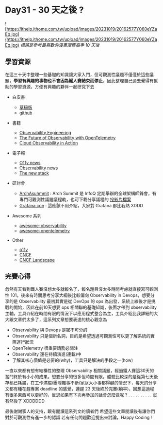 # Day31 - 30 天之後 ?

![https://ithelp.ithome.com.tw/upload/images/20231019/20162577Y060eYZaEq.jpg](https://ithelp.ithome.com.tw/upload/images/20231019/20162577Y060eYZaEq.jpg)
*標題是參考最喜歡的漫畫灌籃高手 10 天後*

## 學習資源
在這三十天中整理一些基礎的知識讓大家入門，但可觀測性議題不僅僅於這些議題，**學習有興趣的事物也不會因為鐵人賽結束而停止**，因此整理自己過去覺得有幫助的學習資源，方便有興趣的夥伴一起研究下去

- 白皮書
    - [草稿版](https://docs.google.com/document/d/1eoxBe-tkQclixeNmKXcyCMmaF5w1Kh1rBDdLs0-cFsA/edit#heading=h.wk6masqhofu3) 
    - [github](https://github.com/cncf/tag-observability/blob/main/whitepaper.md#observability-whitepaper) 
- 書籍 
    - [Observability Engineering](https://www.oreilly.com/library/view/observability-engineering/9781492076438/)
    - [The Future of Observability with OpenTelemetry](https://www.oreilly.com/library/view/the-future-of/9781098118433/)
    - [Cloud Observability in Action](https://www.manning.com/books/cloud-observability-in-action)

- 電子報
    - [O11y news](https://o11y.news/) 
    - [Observability news](https://buttondown.email/o11y.news) 
    - [The new stack](https://thenewstack.io/observability/) 
- 研討會
    - [ArchAsuhmmit](https://www.infoq.cn/archives) : Arch Summit 是 InfoQ 定期舉辦的全球架構師鋒會，有專門可觀測性議題議程軌，也可下載分享議程的 [投影片檔案](https://ppt.infoq.cn/list/134)
    - [Grafana con](https://grafana.com/about/events/observabilitycon/2023/)  : 這應該不用介紹，大家對 Grafana 都比我熟 XDDD 
- Awesome 系列 
    - [awesome-observability](https://github.com/adriannovegil/awesome-observability)
    - [awesome-opentelemetry](https://github.com/magsther/awesome-opentelemetry)
- Other 
    - [o11y](https://o11y.eu/)
    - [CNCF](https://www.cncf.io/) 
    - [CNCF Landscape ](https://landscape.cncf.io/)

## 完賽心得
忽然有天看到鐵人賽沒想太多就報名了，報名題目沒太多時間考慮就直接寫可觀測性 101，後來有時間思考分享大綱後比較偏向 Observability in Devops，想要分享的是 Observability 最初其實是從 DevOps 的 ops 為出發，系統上線後才是挑戰的開始，因此在前10天想要 ops 相關聯的基礎知識，後面才帶到 observability 主軸，工具介紹在時間有限的情況下以應用程式整合為主，工具介紹比我詳細的大大跟文章們太多了，這系列文章想要表達的核心觀念為 
- Observability 與 Devops 是密不可分的
- Observability 只是個新名詞，目的是希望透過可觀測性可以更了解系統的實際運行狀況
- OpenTelemetry 很重要請務必關注
- Observability 還在持續演進(連載)中
- 了解其核心價值是必要的(why)，工具只是解決的手段之一(how)

一直以來都有想有結構性的整理 Observability 相關議題，經過鐵人賽這30天的奮鬥終於有小小的成果。想要分享的很多但時間有限，體驗比較深的是從第七天後存稿已耗盡，在工作滿檔/團隊雜事不斷/家庭大小事都得顧的情況下，每天的分享文都有種在趕專案 deadline 的感覺，連趕 23 天後終於完賽(~~躺平~~)，回想這過程有很多東西可以更好的，反思如果有下次再參加的話會怎麼做呢 ? 
.
.
.
.
.
.
.
.
.
.
沒有然後了 XDDDDDD

最後謝謝家人的支持，跟有閱讀這系列文的讀者們
希望這些文章閱讀後有讓你們對於可觀測性有進一步的認識
若有任何問題歡迎提出來討論，Happy Coding !


